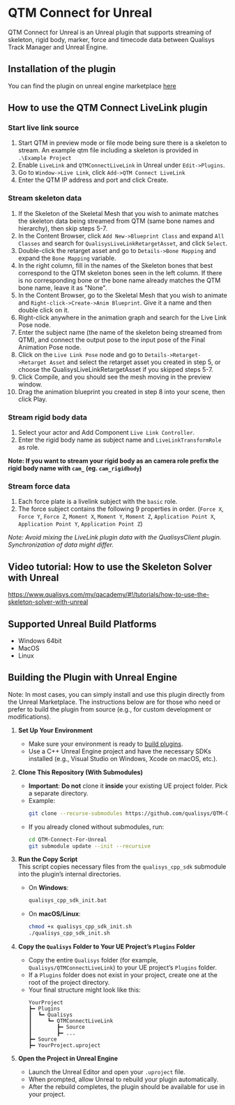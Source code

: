 # QTM Connect for Unreal
QTM Connect for Unreal is an Unreal plugin that supports streaming of skeleton, rigid body, marker, force and timecode data between Qualisys Track Manager and Unreal Engine.

## Installation of the plugin
You can find the plugin on unreal engine marketplace [here](https://www.unrealengine.com/marketplace/en-US/product/qualisys-qtm-connect-live-link)

## How to use the QTM Connect LiveLink plugin
### Start live link source
1. Start QTM in preview mode or file mode being sure there is a skeleton to stream. An example qtm file including a skeleton is provided in `.\Example Project`
2. Enable `LiveLink` and `QTMConnectLiveLink` in Unreal under `Edit->Plugins`.
3. Go to `Window->Live Link`, click `Add->QTM Connect LiveLink`
4. Enter the QTM IP address and port and click Create.

### Stream skeleton data
1. If the Skeleton of the Skeletal Mesh that you wish to animate matches the skeleton data being streamed from QTM (same bone names and hierarchy), then skip steps 5-7.
2. In the Content Browser, click `Add New->Blueprint Class` and expand `All Classes` and search for `QualisysLiveLinkRetargetAsset`, and click `Select`.
3. Double-click the retarget asset and go to `Details->Bone Mapping` and expand the `Bone Mapping` variable.
4. In the right column, fill in the names of the Skeleton bones that best correspond to the QTM skeleton bones seen in the left column. If there is no corresponding 
   bone or the bone name already matches the QTM bone name, leave it as "None".
5. In the Content Browser, go to the Skeletal Mesh that you wish to animate and `Right-click->Create->Anim Blueprint`. Give it a name and then double click on it.
6. Right-click anywhere in the animation graph and search for the Live Link Pose node.
7. Enter the subject name (the name of the skeleton being streamed from QTM), and connect the output pose to the input pose of the Final Animation Pose node.
8. Click on the `Live Link Pose` node and go to `Details->Retarget->Retarget Asset` and select the retarget asset you created in step 5, or choose the QualisysLiveLinkRetargetAsset 
   if you skipped steps 5-7. 
9. Click Compile, and you should see the mesh moving in the preview window. 
10. Drag the animation blueprint you created in step 8 into your scene, then click Play.

### Stream rigid body data
1. Select your actor and Add Component `Live Link Controller`.
2. Enter the rigid body name as subject name and `LiveLinkTransformRole` as role.

**Note: If you want to stream your rigid body as an camera role prefix the rigid body name with `cam_` (eg. `cam_rigidbody`)**

### Stream force data
1. Each force plate is a livelink subject with the `basic` role. 
2. The force subject contains the following 9 properties in order. (`Force X`, `Force Y`, `Force Z`, `Moment X`, `Moment Y`, `Moment Z`, `Application Point X`, `Application Point Y`, `Application Point Z`)

*Note: Avoid mixing the LiveLink plugin data with the QualisysClient plugin. Synchronization of data might differ.*

## Video tutorial: How to use the Skeleton Solver with Unreal
https://www.qualisys.com/my/qacademy/#!/tutorials/how-to-use-the-skeleton-solver-with-unreal

## Supported Unreal Build Platforms
* Windows 64bit
* MacOS
* Linux

## Building the Plugin with Unreal Engine
Note: In most cases, you can simply install and use this plugin directly from the Unreal Marketplace. The instructions below are for those who need or prefer to build the plugin from source (e.g., for custom development or modifications).
1. **Set Up Your Environment**  
   - Make sure your environment is ready to [build plugins](https://dev.epicgames.com/community/learning/tutorials/qz93/unreal-engine-building-plugins).  
   - Use a C++ Unreal Engine project and have the necessary SDKs installed (e.g., Visual Studio on Windows, Xcode on macOS, etc.).

2. **Clone This Repository (With Submodules)**  
   - **Important**: **Do not** clone it **inside** your existing UE project folder. Pick a separate directory.  
   - Example:
     ```bash
     git clone --recurse-submodules https://github.com/qualisys/QTM-Connect-For-Unreal.git
     ```
   - If you already cloned without submodules, run:
     ```bash
     cd QTM-Connect-For-Unreal
     git submodule update --init --recursive
     ```

3. **Run the Copy Script**  
  This script copies necessary files from the `qualisys_cpp_sdk` submodule into the plugin’s internal directories.
   - On **Windows**:
      ```cmd
      qualisys_cpp_sdk_init.bat
      ```
   - On **macOS/Linux**:
      ```bash
      chmod +x qualisys_cpp_sdk_init.sh
      ./qualisys_cpp_sdk_init.sh
      ```

4. **Copy the `Qualisys` Folder to Your UE Project’s `Plugins` Folder**  
   - Copy the entire `Qualisys` folder (for example, `Qualisys/QTMConnectLiveLink`) to your UE project’s `Plugins` folder.  
   - If a `Plugins` folder does not exist in your project, create one at the root of the project directory.  
   - Your final structure might look like this:
     ```
     YourProject
     ┣━ Plugins
     ┃  ┗━ Qualisys
     ┃     ┗━ QTMConnectLiveLink
     ┃        ┣━ Source
     ┃        ┣━ ...
     ┣━ Source
     ┣━ YourProject.uproject
     ```

5. **Open the Project in Unreal Engine**  
   - Launch the Unreal Editor and open your `.uproject` file.  
   - When prompted, allow Unreal to rebuild your plugin automatically.  
   - After the rebuild completes, the plugin should be available for use in your project.
